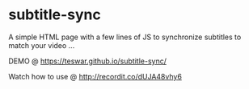 # subtitle-sync
A simple HTML page with a few lines of JS to synchronize subtitles to match your video ...

DEMO @ https://teswar.github.io/subtitle-sync/

Watch how to use @ http://recordit.co/dUJA48vhy6